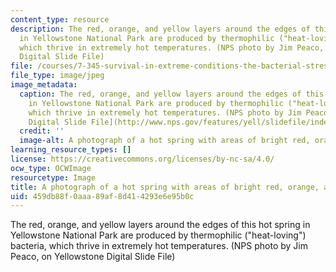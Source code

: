 ```yaml
---
content_type: resource
description: The red, orange, and yellow layers around the edges of this hot spring
  in Yellowstone National Park are produced by thermophilic ("heat-loving") bacteria,
  which thrive in extremely hot temperatures. (NPS photo by Jim Peaco, on Yellowstone
  Digital Slide File)
file: /courses/7-345-survival-in-extreme-conditions-the-bacterial-stress-response-fall-2010/459db88f0aaa89af8d414293e6e95b0c_7-345f10.jpg
file_type: image/jpeg
image_metadata:
  caption: The red, orange, and yellow layers around the edges of this hot spring
    in Yellowstone National Park are produced by thermophilic ("heat-loving") bacteria,
    which thrive in extremely hot temperatures. (NPS photo by Jim Peaco, on [Yellowstone
    Digital Slide File](http://www.nps.gov/features/yell/slidefile/index.htm))
  credit: ''
  image-alt: A photograph of a hot spring with areas of bright red, orange, and yellow.
learning_resource_types: []
license: https://creativecommons.org/licenses/by-nc-sa/4.0/
ocw_type: OCWImage
resourcetype: Image
title: A photograph of a hot spring with areas of bright red, orange, and yellow
uid: 459db88f-0aaa-89af-8d41-4293e6e95b0c
---
```

The red, orange, and yellow layers around the edges of this hot spring in Yellowstone National Park are produced by thermophilic ("heat-loving") bacteria, which thrive in extremely hot temperatures. (NPS photo by Jim Peaco, on Yellowstone Digital Slide File)